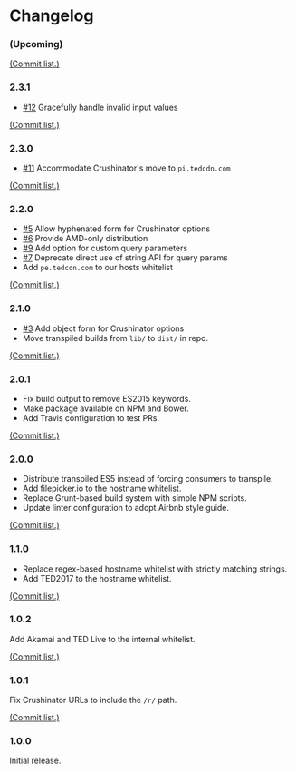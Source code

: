 # Changelog

### (Upcoming)

[(Commit list.)](https://github.com/tedconf/js-crushinator-helpers/compare/50d2beb...master)

### 2.3.1

* [#12](https://github.com/tedconf/js-crushinator-helpers/issues/12) Gracefully handle invalid input values

[(Commit list.)](https://github.com/tedconf/js-crushinator-helpers/compare/ecfe982...50d2beb)

### 2.3.0

* [#11](https://github.com/tedconf/js-crushinator-helpers/issues/11) Accommodate Crushinator's move to `pi.tedcdn.com`

[(Commit list.)](https://github.com/tedconf/js-crushinator-helpers/compare/fe06606...ea6c48c)

### 2.2.0

* [#5](https://github.com/tedconf/js-crushinator-helpers/issues/5) Allow hyphenated form for Crushinator options
* [#6](https://github.com/tedconf/js-crushinator-helpers/issues/6) Provide AMD-only distribution
* [#9](https://github.com/tedconf/js-crushinator-helpers/issues/9) Add option for custom query parameters
* [#7](https://github.com/tedconf/js-crushinator-helpers/issues/7) Deprecate direct use of string API for query params
* Add `pe.tedcdn.com` to our hosts whitelist

[(Commit list.)](https://github.com/tedconf/js-crushinator-helpers/compare/03b3c08...e19749f)

### 2.1.0

* [#3](https://github.com/tedconf/js-crushinator-helpers/issues/3) Add object form for Crushinator options
* Move transpiled builds from `lib/` to `dist/` in repo.

[(Commit list.)](https://github.com/tedconf/js-crushinator-helpers/compare/cb355a0...129f407)

### 2.0.1

* Fix build output to remove ES2015 keywords.
* Make package available on NPM and Bower.
* Add Travis configuration to test PRs.

[(Commit list.)](https://github.com/tedconf/js-crushinator-helpers/compare/ee3cf5e...cb355a0)

### 2.0.0

* Distribute transpiled ES5 instead of forcing consumers to transpile.
* Add filepicker.io to the hostname whitelist.
* Replace Grunt-based build system with simple NPM scripts.
* Update linter configuration to adopt Airbnb style guide.

[(Commit list.)](https://github.com/tedconf/js-crushinator-helpers/compare/69880f8...ee3cf5e)

### 1.1.0

* Replace regex-based hostname whitelist with strictly matching strings.
* Add TED2017 to the hostname whitelist.

[(Commit list.)](https://github.com/tedconf/js-crushinator-helpers/compare/fbccb73...69880f8)

### 1.0.2

Add Akamai and TED Live to the internal whitelist.

[(Commit list.)](https://github.com/tedconf/js-crushinator-helpers/compare/5c23356...fbccb73)

### 1.0.1

Fix Crushinator URLs to include the `/r/` path.

[(Commit list.)](https://github.com/tedconf/js-crushinator-helpers/compare/c7186ea...5c23356)

### 1.0.0

Initial release.
